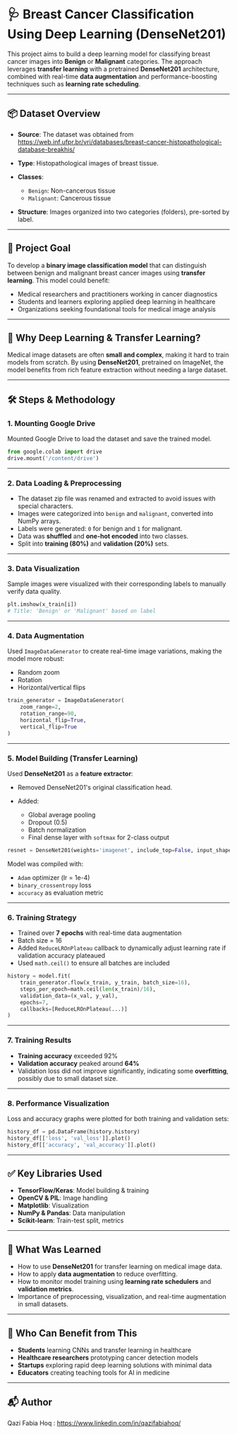 

# 🩺 Breast Cancer Classification Using Deep Learning (DenseNet201)

This project aims to build a deep learning model for classifying breast cancer images into **Benign** or **Malignant** categories. The approach leverages **transfer learning** with a pretrained **DenseNet201** architecture, combined with real-time **data augmentation** and performance-boosting techniques such as **learning rate scheduling**.

---

## 📦 Dataset Overview

* **Source**: The dataset was obtained from https://web.inf.ufpr.br/vri/databases/breast-cancer-histopathological-database-breakhis/
* **Type**: Histopathological images of breast tissue.
* **Classes**:

  * `Benign`: Non-cancerous tissue
  * `Malignant`: Cancerous tissue
* **Structure**: Images organized into two categories (folders), pre-sorted by label.

---

## 🎯 Project Goal

To develop a **binary image classification model** that can distinguish between benign and malignant breast cancer images using **transfer learning**. This model could benefit:

* Medical researchers and practitioners working in cancer diagnostics
* Students and learners exploring applied deep learning in healthcare
* Organizations seeking foundational tools for medical image analysis

---

## 🧠 Why Deep Learning & Transfer Learning?

Medical image datasets are often **small and complex**, making it hard to train models from scratch. By using **DenseNet201**, pretrained on ImageNet, the model benefits from rich feature extraction without needing a large dataset.

---

## 🛠️ Steps & Methodology

### 1. **Mounting Google Drive**

Mounted Google Drive to load the dataset and save the trained model.

```python
from google.colab import drive
drive.mount('/content/drive')
```

---

### 2. **Data Loading & Preprocessing**

* The dataset zip file was renamed and extracted to avoid issues with special characters.
* Images were categorized into `benign` and `malignant`, converted into NumPy arrays.
* Labels were generated: `0` for benign and `1` for malignant.
* Data was **shuffled** and **one-hot encoded** into two classes.
* Split into **training (80%)** and **validation (20%)** sets.

---

### 3. **Data Visualization**

Sample images were visualized with their corresponding labels to manually verify data quality.

```python
plt.imshow(x_train[i])
# Title: 'Benign' or 'Malignant' based on label
```

---

### 4. **Data Augmentation**

Used `ImageDataGenerator` to create real-time image variations, making the model more robust:

* Random zoom
* Rotation
* Horizontal/vertical flips

```python
train_generator = ImageDataGenerator(
    zoom_range=2,
    rotation_range=90,
    horizontal_flip=True,
    vertical_flip=True
)
```

---

### 5. **Model Building (Transfer Learning)**

Used **DenseNet201** as a **feature extractor**:

* Removed DenseNet201's original classification head.
* Added:

  * Global average pooling
  * Dropout (0.5)
  * Batch normalization
  * Final dense layer with `softmax` for 2-class output

```python
resnet = DenseNet201(weights='imagenet', include_top=False, input_shape=(224, 224, 3))
```

Model was compiled with:

* `Adam` optimizer (lr = 1e-4)
* `binary_crossentropy` loss
* `accuracy` as evaluation metric

---

### 6. **Training Strategy**

* Trained over **7 epochs** with real-time data augmentation
* Batch size = 16
* Added `ReduceLROnPlateau` callback to dynamically adjust learning rate if validation accuracy plateaued
* Used `math.ceil()` to ensure all batches are included

```python
history = model.fit(
    train_generator.flow(x_train, y_train, batch_size=16),
    steps_per_epoch=math.ceil(len(x_train)/16),
    validation_data=(x_val, y_val),
    epochs=7,
    callbacks=[ReduceLROnPlateau(...)]
)
```

---

### 7. **Training Results**

* **Training accuracy** exceeded 92%
* **Validation accuracy** peaked around **64%**
* Validation loss did not improve significantly, indicating some **overfitting**, possibly due to small dataset size.



---

### 8. **Performance Visualization**

Loss and accuracy graphs were plotted for both training and validation sets:

```python
history_df = pd.DataFrame(history.history)
history_df[['loss', 'val_loss']].plot()
history_df[['accuracy', 'val_accuracy']].plot()
```


---

## ✅ Key Libraries Used

* **TensorFlow/Keras**: Model building & training
* **OpenCV & PIL**: Image handling
* **Matplotlib**: Visualization
* **NumPy & Pandas**: Data manipulation
* **Scikit-learn**: Train-test split, metrics

---

## 📌 What Was Learned

* How to use **DenseNet201** for transfer learning on medical image data.
* How to apply **data augmentation** to reduce overfitting.
* How to monitor model training using **learning rate schedulers** and **validation metrics**.
* Importance of preprocessing, visualization, and real-time augmentation in small datasets.

---

## 🤝 Who Can Benefit from This

* **Students** learning CNNs and transfer learning in healthcare
* **Healthcare researchers** prototyping cancer detection models
* **Startups** exploring rapid deep learning solutions with minimal data
* **Educators** creating teaching tools for AI in medicine


---

## 📬 Author
Qazi Fabia Hoq : https://www.linkedin.com/in/qazifabiahoq/ 




